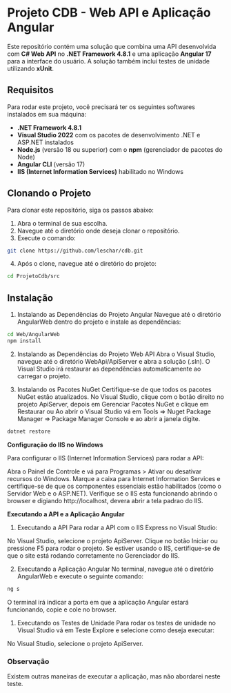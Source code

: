 # Projeto CDB - Web API e Aplicação Angular

Este repositório contém uma solução que combina uma API desenvolvida com **C# Web API** no **.NET Framework 4.8.1** e uma aplicação **Angular 17** para a interface do usuário. A solução também inclui testes de unidade utilizando **xUnit**.

## Requisitos

Para rodar este projeto, você precisará ter os seguintes softwares instalados em sua máquina:

- **.NET Framework 4.8.1**
- **Visual Studio 2022** com os pacotes de desenvolvimento .NET e ASP.NET instalados
- **Node.js** (versão 18 ou superior) com o **npm** (gerenciador de pacotes do Node)
- **Angular CLI** (versão 17)
- **IIS (Internet Information Services)** habilitado no Windows

## Clonando o Projeto

Para clonar este repositório, siga os passos abaixo:

1. Abra o terminal de sua escolha.
2. Navegue até o diretório onde deseja clonar o repositório.
3. Execute o comando:

```bash
git clone https://github.com/leschar/cdb.git
```
4. Após o clone, navegue até o diretório do projeto:

```bash
cd ProjetoCdb/src
```
## Instalação
1. Instalando as Dependências do Projeto Angular
Navegue até o diretório AngularWeb dentro do projeto e instale as dependências:
```bash
cd Web/AngularWeb
npm install
```
2. Instalando as Dependências do Projeto Web API
Abra o Visual Studio, navegue até o diretório WebApi/ApiServer e abra a solução (.sln). O Visual Studio irá restaurar as dependências automaticamente ao carregar o projeto.

3. Instalando os Pacotes NuGet
Certifique-se de que todos os pacotes NuGet estão atualizados. No Visual Studio, clique com o botão direito no projeto ApiServer, depois em Gerenciar Pacotes NuGet e clique em Restaurar
ou
Ao abrir o Visual Studio vá em Tools => Nuget Package Manager => Package Manager Console e ao abrir a janela digite.
```bash
dotnet restore
```

**Configuração do IIS no Windows**

Para configurar o IIS (Internet Information Services) para rodar a API:

Abra o Painel de Controle e vá para Programas > Ativar ou desativar recursos do Windows.
Marque a caixa para Internet Information Services e certifique-se de que os componentes essenciais estão habilitados (como o Servidor Web e o ASP.NET).
Verifique se o IIS esta funcionando abrindo o browser e digiando http://localhost, devera abrir a tela padrao do IIS.

**Executando a API e a Aplicação Angular**
1. Executando a API
Para rodar a API com o IIS Express no Visual Studio:

No Visual Studio, selecione o projeto ApiServer.
Clique no botão Iniciar ou pressione F5 para rodar o projeto.
Se estiver usando o IIS, certifique-se de que o site está rodando corretamente no Gerenciador do IIS.

2. Executando a Aplicação Angular
No terminal, navegue até o diretório AngularWeb e execute o seguinte comando:
```bash
ng s
```
O terminal irá indicar a porta em que a aplicação Angular estará funcionando, copie e cole no browser.


1. Executando os Testes de Unidade
Para rodar os testes de unidade no Visual Studio vá em Teste Explore e selecione como deseja executar:

No Visual Studio, selecione o projeto ApiServer.

### Observação
Existem outras maneiras de executar a aplicação, mas não abordarei neste teste.



